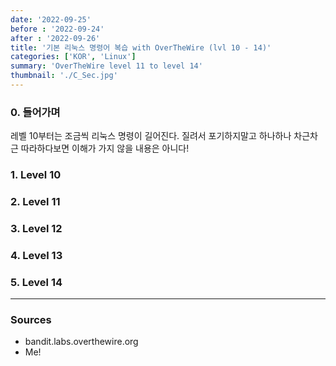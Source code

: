 ```yaml
---
date: '2022-09-25'
before : '2022-09-24'
after : '2022-09-26'
title: '기본 리눅스 명령어 복습 with OverTheWire (lvl 10 - 14)'
categories: ['KOR', 'Linux']
summary: 'OverTheWire level 11 to level 14'
thumbnail: './C_Sec.jpg'
---
```


### 0. 들어가며

레벨 10부터는 조금씩 리눅스 명령이 길어진다. 질려서 포기하지말고 하나하나 차근차근 따라하다보면 이해가 가지 않을 내용은 아니다!

### 1. Level 10

### 2. Level 11

### 3. Level 12

### 4. Level 13

### 5. Level 14

---

### Sources

- bandit.labs.overthewire.org
- Me!

